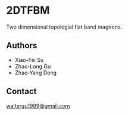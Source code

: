 # 2DTFBM
Two dimensional topologial flat band magnons.

Authors
-------
* Xiao-Fei Su
* Zhao-Long Gu
* Zhao-Yang Dong

Contact
-------
waltergu1989@gmail.com

